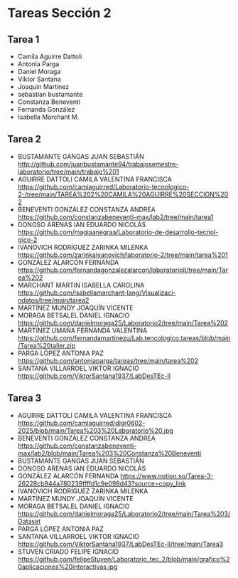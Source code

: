# Tareas Sección 2

## Tarea 1
* Camila Aguirre Dattoli
* Antonia Parga
* Daniel Moraga
* Viktor Santana
* Joaquin Martinez 
* sebastian bustamante
* Constanza Beneventi
* Fernanda González
* Isabella Marchant M.

## Tarea 2
* BUSTAMANTE GANGAS JUAN SEBASTIÁN http://github.com/juanbustamante94/trabajosemestre-laboratorio/tree/main/trabajo%201
* AGUIRRE DATTOLI CAMILA VALENTINA FRANCISCA https://github.com/camiaguirred/Laboratorio-tecnologico-2-/tree/main/TAREA%202%20CAMILA%20AGUIRRE%20SECCION%202
* BENEVENTI GONZÁLEZ CONSTANZA ANDREA https://github.com/constanzabeneventi-max/lab2/tree/main/tarea1
* DONOSO ARENAS IAN EDUARDO NICOLÁS https://github.com/magiaanegraa/Laboratorio-de-desarrollo-tecnol-gico-2
* IVANOVICH RODRÍGUEZ ZARINKA MILENKA https://github.com/zarinkaivanovich/laboratorio-2/tree/main/tarea%201
* GONZÁLEZ ALARCÓN FERNANDA https://github.com/fernandagonzalezalarcon/laboratorioII/tree/main/Tarea%202
* MARCHANT MARTIN ISABELLA CAROLINA https://github.com/isabellamarchant-lang/Visualizaci-ndatos/tree/main/tarea2
* MARTÍNEZ MUNDY JOAQUÍN VICENTE
* MORAGA BETSALEL DANIEL IGNACIO https://github.com/danielmoraga25/Laboratorio2/tree/main/Tarea%202
* MARTÍNEZ UMAÑA FERNANDA VALENTINA https://github.com/fernandamartinezu/Lab.tencologico.tareas/blob/main/Tarea%20taller.zip
* PARGA LÓPEZ ANTONIA PAZ https://github.com/antoniaparga/tareas/tree/main/tarea%202
* SANTANA VILLARROEL VIKTOR IGNACIO https://github.com/ViktorSantana1937/LabDesTEc-II

## Tarea 3
* AGUIRRE DATTOLI CAMILA VALENTINA FRANCISCA https://github.com/camiaguirred/digr0602-2025/blob/main/Tarea%203%20Laboratorio%20.jpg
* BENEVENTI GONZÁLEZ CONSTANZA ANDREA https://github.com/constanzabeneventi-max/lab2/blob/main/Tarea%203%20Constanza%20Beneventi
* BUSTAMANTE GANGAS JUAN SEBASTIÁN
* DONOSO ARENAS IAN EDUARDO NICOLÁS
* GONZÁLEZ ALARCÓN FERNANDA https://www.notion.so/Tarea-3-26228cb944a780239ffffd1c9e098d43?source=copy_link
* IVANOVICH RODRÍGUEZ ZARINKA MILENKA
* MARTÍNEZ MUNDY JOAQUÍN VICENTE
* MORAGA BETSALEL DANIEL IGNACIO  https://github.com/danielmoraga25/Laboratorio2/tree/main/Tarea%203/Dataset
* PARGA LÓPEZ ANTONIA PAZ
* SANTANA VILLARROEL VIKTOR IGNACIO https://github.com/ViktorSantana1937/LabDesTEc-II/tree/main/Tarea3
* STUVEN CRIADO FELIPE IGNACIO https://github.com/felipeStuven/Laboratorio_tec_2/blob/main/grafico%20aplicaciones%20interactivas.jpg
